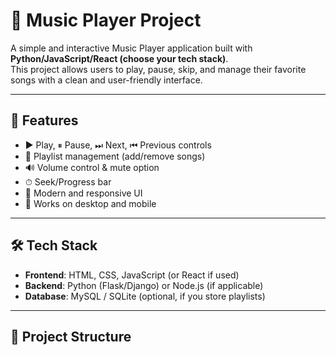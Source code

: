 # 🎵 Music Player Project

A simple and interactive Music Player application built with **Python/JavaScript/React (choose your tech stack)**.  
This project allows users to play, pause, skip, and manage their favorite songs with a clean and user-friendly interface.

---

## 🚀 Features
- ▶️ Play, ⏸ Pause, ⏭ Next, ⏮ Previous controls  
- 📂 Playlist management (add/remove songs)  
- 🔊 Volume control & mute option  
- ⏱ Seek/Progress bar  
- 🎨 Modern and responsive UI  
- 📱 Works on desktop and mobile  

---

## 🛠️ Tech Stack
- **Frontend**: HTML, CSS, JavaScript (or React if used)  
- **Backend**: Python (Flask/Django) or Node.js (if applicable)  
- **Database**: MySQL / SQLite (optional, if you store playlists)  

---

## 📂 Project Structure
